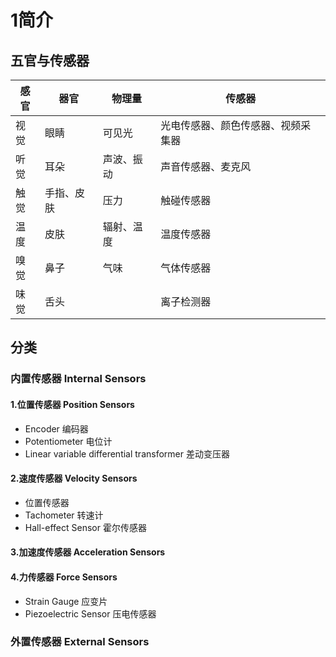 # 1简介

## 五官与传感器

|感官|器官|物理量|传感器|
|---|---|---|---|
|视觉|眼睛|可见光|光电传感器、颜色传感器、视频采集器|
|听觉|耳朵|声波、振动|声音传感器、麦克风|
|触觉|手指、皮肤|压力|触碰传感器|
|温度|皮肤|辐射、温度|温度传感器|
|嗅觉|鼻子|气味|气体传感器|
|味觉|舌头||离子检测器|

## 分类

### 内置传感器 Internal Sensors

#### 1.位置传感器 Position Sensors

- Encoder 编码器
- Potentiometer 电位计
- Linear variable differential transformer 差动变压器

#### 2.速度传感器 Velocity Sensors

- 位置传感器
- Tachometer 转速计
- Hall-effect Sensor 霍尔传感器

#### 3.加速度传感器 Acceleration Sensors

#### 4.力传感器 Force Sensors

- Strain Gauge 应变片
- Piezoelectric Sensor 压电传感器

### 外置传感器 External Sensors
